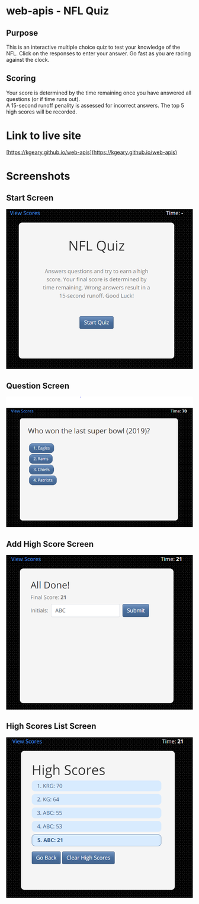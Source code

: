 # web-apis - NFL Quiz
## Purpose
This is an interactive multiple choice quiz to test your knowledge of the NFL. Click on the responses to enter your answer.  Go fast as you are racing against the clock.

## Scoring
Your score is determined by the time remaining once you have answered all questions (or if time runs out).  
A 15-second runoff penality is assessed for incorrect answers.  The top 5 high scores will be recorded.

# Link to live site
[https://kgeary.github.io/web-apis](https://kgeary.github.io/web-apis)

# Screenshots
## Start Screen
![Start Screen](/assets/images/start.png)

## Question Screen
![Question Screen](/assets/images/question.png)

## Add High Score Screen
![Start SCreen](/assets/images/highscore.png)

## High Scores List Screen
![Start SCreen](/assets/images/scorelist.png)